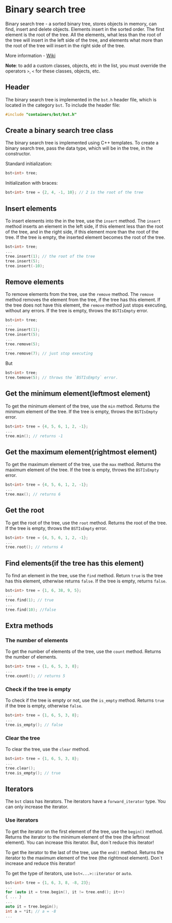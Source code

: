 # Binary search tree

Binary search tree - a sorted binary tree, stores objects in memory, can find, insert and delete objects.
Elements insert in the sorted order. The first element is the root of the tree.
All the elements, what less than the root of the tree will insert in the left side of the tree, 
and elements what more than the root of the tree will insert in the right side of the tree.

More information - [Wiki](https://en.wikipedia.org/wiki/Binary_search_tree)

<strong>Note</strong>:  to add a custom classes, objects, etc in the list, 
you must override the operators `>`, `<` for these classes, objects, etc.


## Header

The binary search tree is implemented in the `bst.h` header file, 
which is located in the category `bst`. To include the header file:

```cpp
#include "containers/bst/bst.h"
```

## Create a binary search tree class

The binary search tree is implemented using C++ templates. 
To create a binary search tree, pass the data type, which will be in the tree, in the constructor.

Standard initialization:

 ```cpp
 bst<int> tree;
 ```
 
Initialization with braces:
 
```cpp
bst<int> tree = {2, 4, -1, 10}; // 2 is the root of the tree
```
 
## Insert elements
 
To insert elements into the in the tree, use the `insert` method. 
The `insert` method inserts an element in the left side, if this element less than the root of the tree, 
and in the right side, if this element more than the root of the tree.
If the tree is empty, the inserted element becomes the root of the tree.
 
```cpp
bst<int> tree;
...
tree.insert(1); // the root of the tree
tree.insert(5);
tree.insert(-10);
```
 
## Remove elements
 
To remove elements from the tree, use the `remove` method. 
The `remove` method removes the element from the tree, if the tree has this element.
If the tree does not have this element, the `remove` method just stops executing, without any errors.
If the tree is empty, throws the `BSTIsEmpty` error.

```cpp
bst<int> tree;
...
tree.insert(1);
tree.insert(5);
...
tree.remove(5);
...
tree.remove(7); // just stop executing
```

But

```cpp
bst<int> tree;
tree.temove(5); // throws the `BSTIsEmpty` error.
```
 
## Get the minimum element(leftmost element)
 
To get the minimum element of the tree, use the `min` method. Returns the minimum element of the tree.
If the tree is empty, throws the `BSTIsEmpty` error.

```cpp
bst<int> tree = {4, 5, 6, 1, 2, -1};
...
tree.min(); // returns -1
```
 
## Get the maximum element(rightmost element)

To get the maximum element of the tree, use the `max` method. Returns the maximum element of the tree.
If the tree is empty, throws the `BSTIsEmpty` error.

```cpp
bst<int> tree = {4, 5, 6, 1, 2, -1};
...
tree.max(); // returns 6
```
 
## Get the root 

To get the root of the tree, use the `root` method. Returns the root of the tree.
If the tree is empty, throws the `BSTIsEmpty` error.

```cpp
bst<int> tree = {4, 5, 6, 1, 2, -1};
...
tree.root(); // returns 4
```

## Find elements(if the tree has this element)

To find an element in the tree, use the `find` method. Return `true` is the tree has this element, otherwise returns `false`.
If the tree is empty, returns `false`.

```cpp
bst<int> tree = {1, 6, 38, 9, 5};
...
tree.find(1); // true
...
tree.find(10); //false
```

## Extra methods

### The number of elements

To get the number of elements of the tree, use the `count` method. Returns the number of elements.

```cpp
bst<int> tree = {1, 6, 5, 3, 8};
...
tree.count(); // returns 5
```

### Check if the tree is empty

To check if the tree is empty or not, use the `is_empty` method. 
Returns `true` if the tree is empty, otherwise `false`.

```cpp
bst<int> tree = {1, 6, 5, 3, 8};
...
tree.is_empty(); // false
```

### Clear the tree

To clear the tree, use the `clear` method. 

```cpp
bst<int> tree = {1, 6, 5, 3, 8};
...
tree.clear(); 
tree.is_empty(); // true
```

## Iterators 

The `bst` class has iterators. The iterators have a `forward_iterator` type. 
You can only increase the iterator.

### Use iterators

To get the iterator on the first element of the tree, use the `begin()` method. 
Returns the iterator to the minimum element of the tree (the leftmost element). 
You can increase this iterator. But, don\`t reduce this iterator!

To get the iterator to the last of the tree, use the `end()` method. 
Returns the iterator to the maximum element of the tree (the rightmost element). 
Don\`t increase and reduce this iterator!

To get the type of iterators, use `bst<...>::iterator` or `auto`.

```cpp
bst<int> tree = {1, 6, 3, 8, -8, 23};
...
for (auto it = tree.begin(), it != tree.end(); it++) 
{ ... }
...
auto it = tree.begin();
int a = *it; // a = -8
...
```

